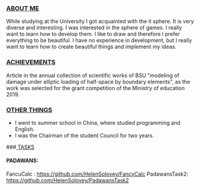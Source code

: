 

### <u> ABOUT ME </u>
<p>
   While studying at the University I got acquainted with the it sphere. It is very diverse and interesting. I was interested in the sphere of games. I really want to learn how to develop them. I like to draw and therefore I prefer everything to be beautiful. I have no experience in development, but I really want to learn how to create beautiful things and implement my ideas.
</p>

### <u> ACHIEVEMENTS </u>
<p>
	Article in the annual collection of scientific works of BSU "modeling of damage under elliptic loading of half-space by boundary elements", as the work was selected for the grant competition of the Ministry of education 2019.
</p>

### <u> OTHER THINGS </u>
<p>
	<ul>
	<li>I went to summer school in China, where studied programming and English.</li>
    <li> I was the Chairman of the student Council for two years.</li>
    </ul> 
</p>

###<u> TASKS </u> 
#### PADAWANS:
FancuCalc : https://github.com/HelenSolovey/FancyCalc
PadawansTask2: https://github.com/HelenSolovey/PadawansTask2









